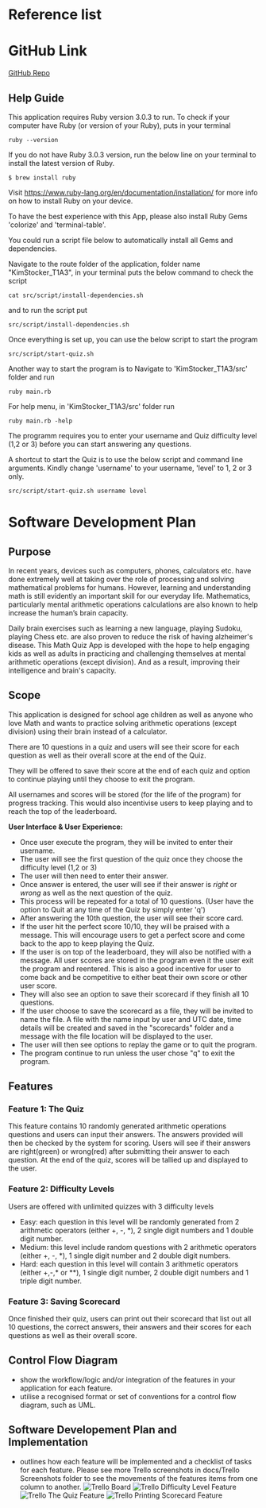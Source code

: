 # Reference list
# GitHub Link
[GitHub Repo](https://github.com/kimbstocker/KimStocker_T1A3)
## Help Guide
This application requires Ruby version 3.0.3 to run. To check if your computer have Ruby (or version of your Ruby), puts in your terminal
```
ruby --version
```
If you do not have Ruby 3.0.3 version, run the below line on your terminal to install the latest version of Ruby.
```
$ brew install ruby
``` 
Visit https://www.ruby-lang.org/en/documentation/installation/ for more info on how to install Ruby on your device.

To have the best experience with this App, please also install Ruby Gems 'colorize' and 'terminal-table'.

You could run a script file below to automatically install all Gems and dependencies. 

Navigate to the route folder of the application, folder name "KimStocker_T1A3", in your terminal puts the below command to check the script

```
cat src/script/install-dependencies.sh
```
and to run the script put
```
src/script/install-dependencies.sh
```
Once everything is set up, you can use the below script to start the program
```
src/script/start-quiz.sh
```
Another way to start the program is to Navigate to 'KimStocker_T1A3/src' folder and run
```
ruby main.rb
```
For help menu, in 'KimStocker_T1A3/src' folder run
```
ruby main.rb -help
```
The programm requires you to enter your username and Quiz difficulty level (1,2 or 3) before you can start answering any questions. 

A shortcut to start the Quiz is to use the below script and command line arguments. Kindly change 'username' to your username, 'level' to 1, 2 or 3 only.
```
src/script/start-quiz.sh username level
```
# Software Development Plan
## Purpose
In recent years, devices such as computers, phones, calculators etc. have done extremely well at taking over the role of processing and solving mathematical problems for humans. However, learning and understanding math is still evidently an important skill for our everyday life. Mathematics, particularly mental arithmetic operations calculations are also known to help increase the human’s brain capacity. 

Daily brain exercises such as learning a new language, playing Sudoku, playing Chess etc. are also proven to reduce the risk of having alzheimer's disease. This Math Quiz App is developed with the hope to help engaging kids as well as adults in practicing and challenging themselves at mental arithmetic operations (except division). And as a result, improving their intelligence and brain's capacity. 
## Scope
This application is designed for school age children as well as anyone who love Math and wants to practice solving arithmetic operations (except division) using their brain instead of a calculator. 

There are 10 questions in a quiz and users will see their score for each question as well as their overall score at the end of the Quiz.

They will be offered to save their score at the end of each quiz and option to continue playing until they choose to exit the program.

All usernames and scores will be stored (for the life of the program) for progress tracking. This would also incentivise users to keep playing and to reach the top of the leaderboard.

**User Interface & User Experience:**

- Once user execute the program, they will be invited to enter their username.
- The user will see the first question of the quiz once they choose the difficulty level (1,2 or 3)
- The user will then need to enter their answer.
- Once answer is entered, the user will see if their answer is *right* or *wrong* as well as the next question of the quiz. 
- This process will be repeated for a total of 10 questions. (User have the option to Quit at any time of the Quiz by simply enter 'q')
- After answering the 10th question, the user will see their score card. 
- If the user hit the perfect score 10/10, they will be praised with a message. This will encourage users to get a perfect score and come back to the app to keep playing the Quiz.
- If the user is on top of the leaderboard, they will also be notified with a message. All user scores are stored in the program even it the user exit the program and reentered. This is also a good incentive for user to come back and be competitive to either beat their own score or other user score.
- They will also see an option to save their scorecard if they finish all 10 questions.
- If the user choose to save the scorecard as a file, they will be invited to name the file. A file with the name input by user and UTC date, time details will be created and saved in the "scorecards" folder and a message with the file location will be displayed to the user.
- The user will then see options to replay the game or to quit the program. 
- The program continue to run unless the user chose "q" to exit the program.
## Features
### Feature 1: The Quiz
This feature contains 10 randomly generated arithmetic operations questions and users can input their answers. The answers provided will then be checked by the system for scoring. Users will see if their answers are right(green) or wrong(red) after submitting their answer to each question. At the end of the quiz, scores will be tallied up and displayed to the user.
### Feature 2: Difficulty Levels
Users are offered with unlimited quizzes with 3 difficulty levels
- Easy: each question in this level will be randomly generated from 2 arithmetic operators (either +, -, *), 2 single digit numbers and 1 double digit number. 
- Medium: this level include random questions with 2 arithmetic operators (either +, -, *), 1 single digit number and 2 double digit numbers.
- Hard: each question in this level will contain 3 arithmetic operators (either +,-,* or **), 1 single digit number, 2 double digit numbers and 1 triple digit number.
### Feature 3: Saving Scorecard
Once finished their quiz, users can print out their scorecard that list out all 10 questions, the correct answers, their answers and their scores for each questions as well as their overall score.
## Control Flow Diagram
- show the workflow/logic and/or integration of the features in your application for each feature.
- utilise a recognised format or set of conventions for a control flow diagram, such as UML.










## Software Developement Plan and Implementation
- outlines how each feature will be implemented and a checklist of tasks for each feature. Please see more Trello screenshots in docs/Trello Screenshots folder to see the movements of the features items from one column to another.
  ![Trello Board](docs/TrelloHome.png "TrelloBoard")
  ![Trello Difficulty Level Feature](docs/TrelloDifficultyLevel.png "DifficultyLevelFeature")
  ![Trello The Quiz Feature](docs/TrelloTheQuiz.png "TheQuizFeature")
  ![Trello Printing Scorecard Feature](docs/TrelloPrintingScorecard.png "PrintingScorecardFeature")

  

